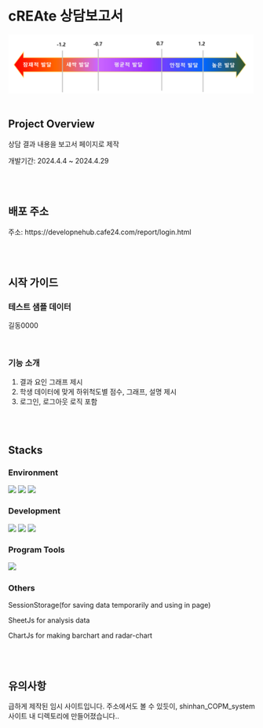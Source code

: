 <h1>cREAte 상담보고서</h1>
<img src="image/plot.png" alt="Example Image" style="width:500px;">
<br>
<br>

<h2>Project Overview</h2>
<p>상담 결과 내용을 보고서 페이지로 제작</p>
<p>개발기간: 2024.4.4 ~ 2024.4.29 </p>
<br>
<br>

<h2>배포 주소</h2>
<p>주소: https://developnehub.cafe24.com/report/login.html</p>
<br>
<br>

<h2>시작 가이드</h2>

<h3>테스트 샘플 데이터</h3>
<p>길동0000</p>
<br>

<h3>기능 소개</h3>
<ol>
  <li>결과 요인 그래프 제시</li>
  <li>학생 데이터에 맞게 하위척도별 점수, 그래프, 설명 제시</li>
  <li>로그인, 로그아웃 로직 포함</li>
</ol>
<br>
<br>

<h2>Stacks</h2>
<h3>Environment</h3>
<img src="https://img.shields.io/badge/visual studio code-007ACC?style=for-the-badge&logo=visual studio code&logoColor=white">
<img src="https://img.shields.io/badge/git-F05032?style=for-the-badge&logo=git&logoColor=white">
<img src="https://img.shields.io/badge/github-181717?style=for-the-badge&logo=github&logoColor=white">
<br>


<h3>Development</h3>
<img src="https://img.shields.io/badge/html5-E34F26?style=for-the-badge&logo=html5&logoColor=white">
<img src="https://img.shields.io/badge/css-1572B6?style=for-the-badge&logo=css3&logoColor=white">
<img src="https://img.shields.io/badge/javascript-F7DF1E?style=for-the-badge&logo=javascript&logoColor=black">
<br>

<h3>Program Tools</h3>
<img src="https://img.shields.io/badge/filezilla-BF0000?style=for-the-badge&logo=filezilla&logoColor=white">
<br>

<h3>Others</h3>
<p>SessionStorage(for saving data temporarily and using in page)</p>
<p>SheetJs for analysis data</p>
<p>ChartJs for making barchart and radar-chart</p>
<br>
<br>

<h2>유의사항</h2>
<p>급하게 제작된 임시 사이트입니다. 주소에서도 볼 수 있듯이, shinhan_COPM_system 사이트 내 디렉토리에 만들어졌습니다..</p>

